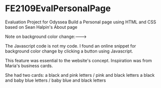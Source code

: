 # FE2109EvalPersonalPage
Evaluation Project for Odyssea 
Build a Personal page using HTML and CSS
based on Sean Halpin's About page


Note on background color change:--->

The Javascript code is not my code. 
I found an online snippet for background color change by clicking a button using Javascript. 

This feature was essential to the website's concept. 
Inspiration was from Maria's business cards.

She had two cards:
a black and pink letters / pink and black letters
a black and baby blue letters / baby blue and black letters


